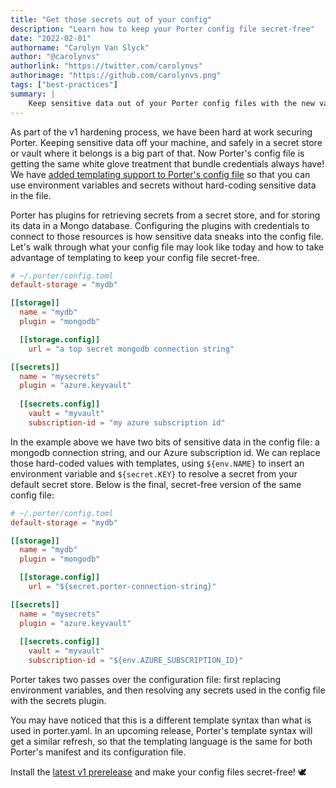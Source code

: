 ```yaml
---
title: "Get those secrets out of your config"
description: "Learn how to keep your Porter config file secret-free"
date: "2022-02-01"
authorname: "Carolyn Van Slyck"
author: "@carolynvs"
authorlink: "https://twitter.com/carolynvs"
authorimage: "https://github.com/carolynvs.png"
tags: ["best-practices"]
summary: |
    Keep sensitive data out of your Porter config files with the new variables ${env.NAME} and ${secret.KEY}
---
```


As part of the v1 hardening process, we have been hard at work securing Porter.
Keeping sensitive data off your machine, and safely in a secret store or vault where it belongs is a big part of that.
Now Porter's config file is getting the same white glove treatment that bundle credentials always have!
We have [added templating support to Porter's config file][cfg-docs] so that you can use environment variables and secrets without hard-coding sensitive data in the file.

[cfg-docs]: /docs/configuration/configuration/#config-file

Porter has plugins for retrieving secrets from a secret store, and for storing its data in a Mongo database.
Configuring the plugins with credentials to connect to those resources is how sensitive data sneaks into the config file.
Let's walk through what your config file may look like today and how to take advantage of templating to keep your config file secret-free.

```toml
# ~/.porter/config.toml
default-storage = "mydb"

[[storage]]
  name = "mydb"
  plugin = "mongodb"

  [[storage.config]]
    url = "a top secret mongodb connection string"

[[secrets]]
  name = "mysecrets"
  plugin = "azure.keyvault"
  
  [[secrets.config]]
    vault = "myvault"
    subscription-id = "my azure subscription id"
```

In the example above we have two bits of sensitive data in the config file: a mongodb connection string, and our Azure subscription id.
We can replace those hard-coded values with templates, using `${env.NAME}` to insert an environment variable and `${secret.KEY}` to resolve a secret from your default secret store. Below is the final, secret-free version of the same config file:

```toml
# ~/.porter/config.toml
default-storage = "mydb"

[[storage]]
  name = "mydb"
  plugin = "mongodb"

  [[storage.config]]
    url = "${secret.porter-connection-string}"

[[secrets]]
  name = "mysecrets"
  plugin = "azure.keyvault"
  
  [[secrets.config]]
    vault = "myvault"
    subscription-id = "${env.AZURE_SUBSCRIPTION_ID}"
```

Porter takes two passes over the configuration file: first replacing environment variables, and then resolving any secrets used in the config file with the secrets plugin.

You may have noticed that this is a different template syntax than what is used in porter.yaml.
In an upcoming release, Porter's template syntax will get a similar refresh, so that the templating language is the same for both Porter's manifest and its configuration file.

Install the [latest v1 prerelease](https://github.com/getporter/porter/releases?q=v1.0.0) and make your config files secret-free! 🕊

